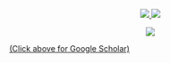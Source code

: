 <p align="center">
  <tr>
    <td align="center" style="padding=0;width=50%;">
      <a href="https://scholar.google.com/citations?user=7tsIRXYAAAAJ&hl=en">
      <img src="https://github-readme-stats.vercel.app/api?username=JesseGuerrero&title_color=5ae87c&text_color=9f9f9f&show_icons=true&bg_color=00000000&hide_border=true&icon_color=5ae87c&hide_title=true&count_private=true&include_all_commits=true&enable_animations=true" />
    </td>
      <td align="center" style="padding=0;width=50%;">
      <a href="https://scholar.google.com/citations?user=7tsIRXYAAAAJ&hl=en">
      <img src="https://github-readme-stats-one-bice.vercel.app/api/top-langs/?username=JesseGuerrero&role=OWNER,ORGANIZATION_MEMBER,COLLABORATOR&title_color=5ae87c&text_color=9f9f9f&show_icons=true&bg_color=00000000&hide_border=true&icon_color=5ae87c&hide_title=true&count_private=true&enable_animations=true" />
    </td>
  </tr>
</p>

<p align="center">
  <tr>
    <td align="center" style="padding=0;width=50%;">
      <a href="https://scholar.google.com/citations?user=7tsIRXYAAAAJ&hl=en">
      <img src="https://github-readme-streak-stats.herokuapp.com?user=JesseGuerrero&theme=tokyonight_duo&hide_border=true&ring=000000&currStreakLabel=5ae87c&sideNums=5ae87c&dates=979797&sideLabels=5ae87c&currStreakNum=5ae87c&border=DD2727&stroke=00000000&background=00000000&fire=FF7600" />
    </td>
  </tr>
</p>
(Click above for Google Scholar)
